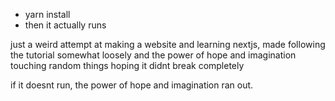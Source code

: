 - yarn install
- then it actually runs

just a weird attempt at making a website and learning nextjs, made following the tutorial somewhat loosely
and the power of hope and imagination touching random things hoping it didnt break completely

if it doesnt run, the power of hope and imagination ran out.